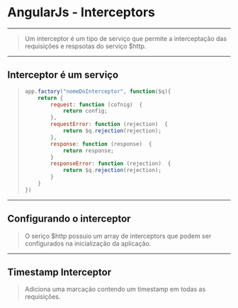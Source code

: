# AngularJs - Interceptors

---

> Um interceptor é um tipo de serviço que permite a interceptação das requisições e respsotas do serviço $http.

----

## Interceptor é um serviço

> ```js
> app.factory("nomeDoInterceptor", function($q){
>     return {
>         request: function (cofnig)  {
>             return config;
>         },
>         requestError: function (rejection)  {
>             return $q.rejection(rejection);
>         },
>         response: function (response)  {
>             return response;
>         }
>         responseError: function (rejection)  {
>             return $q.rejection(rejection);
>         }
>     }
> })
> ```
>
>  

----

## Configurando o interceptor

> O seriço $http possuio um array de interceptors que podem ser configurados na inicialização da aplicação.

----

## Timestamp Interceptor

>  Adiciona uma marcação contendo um timestamp em todas as requisições.
